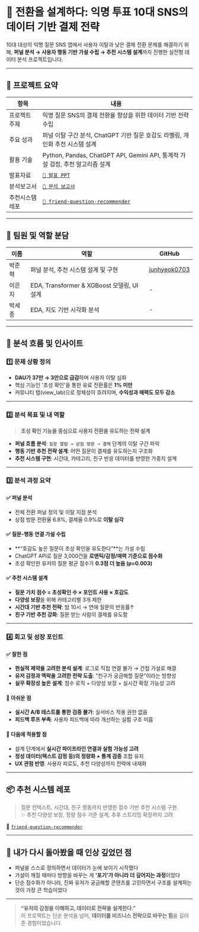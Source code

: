 # 🧠 전환을 설계하다: 익명 투표 10대 SNS의 데이터 기반 결제 전략

10대 대상의 익명 질문 SNS 앱에서 사용자 이탈과 낮은 결제 전환 문제를 해결하기 위해,
**퍼널 분석 → 사용자 행동 기반 가설 수립 → 추천 시스템 설계**까지 진행한 실전형 데이터 분석 프로젝트입니다.

---

## 🎯 프로젝트 요약

| 항목            | 내용                                                                                            |
| --------------- | ----------------------------------------------------------------------------------------------- |
| 프로젝트 주제   | 익명 질문 SNS의 결제 전환율 향상을 위한 데이터 기반 전략 수립                                   |
| 주요 성과       | 퍼널 이탈 구간 분석, ChatGPT 기반 질문 호감도 라벨링, 개인화 추천 시스템 설계                   |
| 활용 기술       | Python, Pandas, ChatGPT API, Gemini API, 통계적 가설 검정, 추천 알고리즘 설계                   |
| 발표자료        | [`📄 발표 PPT`](./10SNS분석_발표자료.pdf)                                                       |
| 분석보고서      | [`📄 분석 보고서`](./10SNS분석_보고서.pdf)                                                      |
| 추천시스템 레포 | [`🔗 friend-question-recommender`](https://github.com/junhyeok0703/friend-question-recommender) |

---

## 👥 팀원 및 역할 분담

| 이름   | 역할                                       | GitHub                                          |
| ------ | ------------------------------------------ | ----------------------------------------------- |
| 박준혁 | 퍼널 분석, 추천 시스템 설계 및 구현        | [junhyeok0703](https://github.com/junhyeok0703) |
| 이은지 | EDA, Transformer & XGBoost 모델링, UI 설계 | -                                               |
| 박세종 | EDA, 지도 기반 시각화 분석                 | -                                               |

---

## 🧭 분석 흐름 및 인사이트

### 1️⃣ 문제 상황 정의

- **DAU가 37만 → 3만으로 급감**하며 사용자 이탈 심화
- 핵심 기능인 '초성 확인'을 통한 유료 전환률은 **1% 미만**
- 커뮤니티 탭(view_lab)으로 정체성이 흐려지며, **수익성과 매력도 모두 감소**

---

### 2️⃣ 분석 목표 및 내 역할

> **초성 확인 기능을 중심으로 사용자 전환을 유도하는 전략 설계**

- **퍼널 흐름 분석**: `질문 열람 → 상점 방문 → 결제` 단계의 이탈 구간 파악
- **행동 기반 추천 전략 설계**: 어떤 질문이 결제를 유도하는지 구조화
- **추천 시스템 구현**: 시간대, 카테고리, 친구 반응 데이터를 반영한 가중치 설계

---

### 3️⃣ 분석 과정 요약

#### ✅ 퍼널 분석

- 전체 전환 퍼널 정의 및 이탈 지점 분석
- 상점 방문 전환율 6.8%, 결제율 0.9%로 **이탈 심각**

#### ✅ 질문-행동 연결 가설 수립

- **“호감도 높은 질문이 초성 확인을 유도한다”**는 가설 수립
- ChatGPT API로 질문 3,000건을 **로맨틱/감정/매력 기준으로 점수화**
- 초성 확인한 유저의 질문 평균 점수가 **0.3점 더 높음 (p=0.003)**

#### ✅ 추천 시스템 설계

- **질문 가치 점수 = 초성확인 수 × 포인트 사용 × 호감도**
- **다양성 보장**을 위해 카테고리별 3개 제한
- **시간대 기반 추천 전략**: 밤 10시 → 연애 질문의 반응률↑
- **친구 기반 추천 강화**: 질문 받는 사람이 결제를 유도함

---

### 4️⃣ 회고 및 성장 포인트

#### ✅ 잘한 점

- **현실적 제약을 고려한 분석 설계**: 로그로 직접 연결 불가 → 간접 가설로 해결
- **유저 감정과 맥락을 고려한 전략 도출**: “친구가 궁금해할 질문”이라는 방향성
- **실무 확장성 높은 설계**: 점수 로직 + 다양성 보장 + 실시간 확장 가능성 고려

#### 🧠 아쉬운 점

- **실시간 A/B 테스트를 통한 검증 불가**: 실서비스 적용 권한 없음
- **피드백 루프 부족**: 사용자 피드백에 따라 개선하는 실험 구조 미흡

#### 🚀 다음에 적용할 점

- 설계 단계에서 **실시간 파이프라인 연결과 실험 가능성 고려**
- **정성 데이터(텍스트 감정 등)의 정량화 + 통계 검증** 조합 유지
- **UX 관점 반영**: 사용자 피로도, 추천 다양성까지 전략에 내재화

---

## 📦 추천 시스템 레포

> 질문 컨텍스트, 시간대, 친구 행동까지 반영한 점수 기반 추천 시스템 구현  
> ✨ 추천 다양성 보장, 정량 점수 기준 설계, 추후 스트리밍 확장까지 고려

🔗 [`friend-question-recommender`](https://github.com/junhyeok0703/friend-question-recommender)

---

## 💬 내가 다시 돌아봤을 때 인상 깊었던 점

- 퍼널을 스스로 정의하면서 데이터가 눈에 보이기 시작했다
- 가설이 깨질 때마다 방향을 바꾸는 게 **'포기'가 아니라 더 깊어지는 과정**이었다
- 단순 점수화가 아니라, 진짜 유저가 궁금해할 콘텐츠를 고민하면서 구조를 설계하는 것이 가장 큰 학습이었다

---

> **“유저의 감정을 이해하고, 데이터로 전략을 설계한다.”**  
> 이 프로젝트는 단순 분석을 넘어, **데이터를 비즈니스 전략으로 바꾸는 힘**을 길러준 경험이었습니다.
